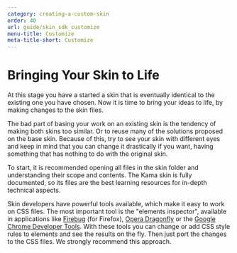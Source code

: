 ```yaml
---
category: creating-a-custom-skin
order: 40
url: guide/skin_sdk_customize
menu-title: Customize
meta-title-short: Customize
---
```

<!--
Copyright (c) 2003-2019, CKSource - Frederico Knabben. All rights reserved.
For licensing, see LICENSE.md.
-->

# Bringing Your Skin to Life

At this stage you have a started a skin that is eventually identical to the existing one you have chosen. Now it is time to bring your ideas to life, by making changes to the skin files.

The bad part of basing your work on an existing skin is the tendency of making both skins too similar. Or to reuse many of the solutions proposed on the base skin. Because of this, try to see your skin with different eyes and keep in mind that you can change it drastically if you want, having something that has nothing to do with the original skin.

To start, it is recommended opening all files in the skin folder and understanding their scope and contents. The Kama skin is fully documented, so its files are the best learning resources for in-depth technical aspects.

Skin developers have powerful tools available, which make it easy to work on CSS files. The most important tool is the "elements inspector", available in applications like [Firebug](http://getfirebug.com/) (for Firefox), [Opera Dragonfly](http://www.opera.com/dragonfly/) or the [Google Chrome Developer Tools](https://developers.google.com/chrome-developer-tools/). With these tools you can change or add CSS style rules to elements and see the results on the fly. Then just port the changes to the CSS files. We strongly recommend this approach.
